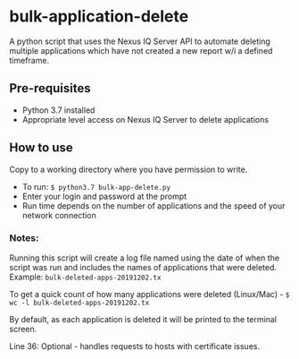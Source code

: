 # bulk-application-delete
A python script that uses the Nexus IQ Server API to automate deleting multiple applications which have not created a new report w/i a defined timeframe.


## Pre-requisites
- Python 3.7 installed
- Appropriate level access on Nexus IQ Server to delete applications  

## How to use
Copy to a working directory where you have permission to write.

- To run: `$ python3.7 bulk-app-delete.py`
- Enter your login and password at the prompt
- Run time depends on the number of applications and the speed of your network connection

### Notes:
Running this script will create a log file named using the date of when the script was run and includes the names of applications that were deleted. Example: `bulk-deleted-apps-20191202.tx` 

To get a quick count of how many applications were deleted (Linux/Mac) - `$ wc -l bulk-deleted-apps-20191202.tx`

By default, as each application is deleted it will be printed to the terminal screen.

Line 36: Optional - handles requests to hosts with certificate issues.

